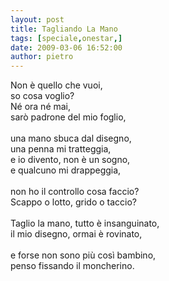 ```yaml
---
layout: post
title: Tagliando La Mano
tags: [speciale,onestar,]
date: 2009-03-06 16:52:00
author: pietro
---
```

Non è quello che vuoi,<br/>so cosa voglio?<br/>Né ora né mai,<br/>sarò padrone del mio foglio,<br/><br/>una mano sbuca dal disegno,<br/>una penna mi tratteggia,<br/>e io divento, non è un sogno,<br/>e qualcuno mi drappeggia,<br/><br/>non ho il controllo cosa faccio?<br/>Scappo o lotto, grido o taccio?<br/><br/>Taglio la mano, tutto è insanguinato,<br/>il mio disegno, ormai è rovinato,<br/><br/>e forse non sono più così bambino,<br/>penso fissando il moncherino.
